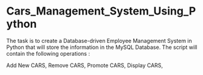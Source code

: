 # Cars_Management_System_Using_Python
The task is to create a Database-driven Employee Management System in Python that will store the information in the MySQL Database. The script will contain the following operations :

Add New CARS,
Remove CARS,
Promote CARS,
Display CARS,
